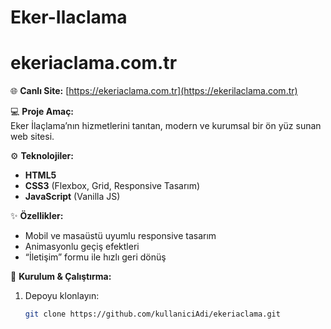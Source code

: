 # Eker-Ilaclama
# ekeriaclama.com.tr

🌐 **Canlı Site:** [https://ekeriaclama.com.tr](https://ekerilaclama.com.tr)

💻 **Proje Amaç:**  
Eker İlaçlama’nın hizmetlerini tanıtan, modern ve kurumsal bir ön yüz sunan web sitesi.

⚙️ **Teknolojiler:**  
- **HTML5**  
- **CSS3** (Flexbox, Grid, Responsive Tasarım)  
- **JavaScript** (Vanilla JS)

✨ **Özellikler:**  
- Mobil ve masaüstü uyumlu responsive tasarım  
- Animasyonlu geçiş efektleri  
- “İletişim” formu ile hızlı geri dönüş  

🚀 **Kurulum & Çalıştırma:**  
1. Depoyu klonlayın:  
   ```bash
   git clone https://github.com/kullaniciAdi/ekeriaclama.git
